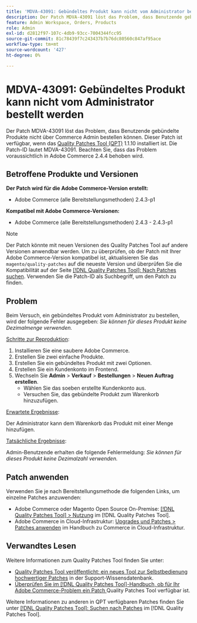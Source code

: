 ```yaml
---
title: 'MDVA-43091: Gebündeltes Produkt kann nicht vom Administrator bestellt werden'
description: Der Patch MDVA-43091 löst das Problem, dass Benutzende gebündelte Produkte nicht über Commerce Admin bestellen können. Dieser Patch ist verfügbar, wenn das [Quality Patches Tool (QPT)](https://experienceleague.adobe.com/en/docs/commerce-knowledge-base/kb/announcements/commerce-announcements/magento-quality-patches-released-new-tool-to-self-serve-quality-patches) 1.1.10 installiert ist. Die Patch-ID lautet MDVA-43091. Beachten Sie, dass das Problem voraussichtlich in Adobe Commerce 2.4.4 behoben wird.
feature: Admin Workspace, Orders, Products
role: Admin
exl-id: d2812f97-107c-4db9-93cc-7004344fcc95
source-git-commit: 81c78439f7c243437b7b76dc80560c847af95ace
workflow-type: tm+mt
source-wordcount: '427'
ht-degree: 0%

---
```


# MDVA-43091: Gebündeltes Produkt kann nicht vom Administrator bestellt werden

Der Patch MDVA-43091 löst das Problem, dass Benutzende gebündelte Produkte nicht über Commerce Admin bestellen können. Dieser Patch ist verfügbar, wenn das [Quality Patches Tool (QPT)](https://experienceleague.adobe.com/en/docs/commerce-knowledge-base/kb/announcements/commerce-announcements/magento-quality-patches-released-new-tool-to-self-serve-quality-patches) 1.1.10 installiert ist. Die Patch-ID lautet MDVA-43091. Beachten Sie, dass das Problem voraussichtlich in Adobe Commerce 2.4.4 behoben wird.

## Betroffene Produkte und Versionen

**Der Patch wird für die Adobe Commerce-Version erstellt:**

* Adobe Commerce (alle Bereitstellungsmethoden) 2.4.3-p1

**Kompatibel mit Adobe Commerce-Versionen:**

* Adobe Commerce (alle Bereitstellungsmethoden) 2.4.3 - 2.4.3-p1

>[!NOTE]
>
>Der Patch könnte mit neuen Versionen des Quality Patches Tool auf andere Versionen anwendbar werden. Um zu überprüfen, ob der Patch mit Ihrer Adobe Commerce-Version kompatibel ist, aktualisieren Sie das `magento/quality-patches` auf die neueste Version und überprüfen Sie die Kompatibilität auf der Seite [[!DNL Quality Patches Tool]: Nach Patches suchen](https://experienceleague.adobe.com/en/docs/commerce-knowledge-base/kb/announcements/commerce-announcements/magento-quality-patches-released-new-tool-to-self-serve-quality-patches). Verwenden Sie die Patch-ID als Suchbegriff, um den Patch zu finden.

## Problem

Beim Versuch, ein gebündeltes Produkt vom Administrator zu bestellen, wird der folgende Fehler ausgegeben: *Sie können für dieses Produkt keine Dezimalmenge verwenden.*

<u>Schritte zur Reproduktion</u>:

1. Installieren Sie eine saubere Adobe Commerce.
1. Erstellen Sie zwei einfache Produkte.
1. Erstellen Sie ein gebündeltes Produkt mit zwei Optionen.
1. Erstellen Sie ein Kundenkonto im Frontend.
1. Wechseln Sie **Admin** > **Verkauf** > **Bestellungen** > **Neuen Auftrag erstellen**.
   * Wählen Sie das soeben erstellte Kundenkonto aus.
   * Versuchen Sie, das gebündelte Produkt zum Warenkorb hinzuzufügen.

<u>Erwartete Ergebnisse</u>:

Der Administrator kann dem Warenkorb das Produkt mit einer Menge hinzufügen.

<u>Tatsächliche Ergebnisse</u>:

Admin-Benutzende erhalten die folgende Fehlermeldung: *Sie können für dieses Produkt keine Dezimalzahl verwenden.*

## Patch anwenden

Verwenden Sie je nach Bereitstellungsmethode die folgenden Links, um einzelne Patches anzuwenden:

* Adobe Commerce oder Magento Open Source On-Premise: [[!DNL Quality Patches Tool] > Nutzung](/help/tools/quality-patches-tool/usage.md) im [!DNL Quality Patches Tool].
* Adobe Commerce in Cloud-Infrastruktur: [Upgrades und Patches > Patches anwenden](https://experienceleague.adobe.com/docs/commerce-cloud-service/user-guide/develop/upgrade/apply-patches.html) im Handbuch zu Commerce in Cloud-Infrastruktur.

## Verwandtes Lesen

Weitere Informationen zum Quality Patches Tool finden Sie unter:

* [Quality Patches Tool veröffentlicht: ein neues Tool zur Selbstbedienung hochwertiger Patches](https://experienceleague.adobe.com/en/docs/commerce-knowledge-base/kb/announcements/commerce-announcements/magento-quality-patches-released-new-tool-to-self-serve-quality-patches) in der Support-Wissensdatenbank.
* [Überprüfen Sie im [!DNL Quality Patches Tool]-Handbuch, ob für Ihr Adobe Commerce-Problem ein Patch ](/help/tools/quality-patches-tool/patches-available-in-qpt/check-patch-for-magento-issue-with-magento-quality-patches.md) Quality Patches Tool verfügbar ist.

Weitere Informationen zu anderen in QPT verfügbaren Patches finden Sie unter [[!DNL Quality Patches Tool]: Suchen nach Patches](https://experienceleague.adobe.com/tools/commerce-quality-patches/index.html) im [!DNL Quality Patches Tool].
